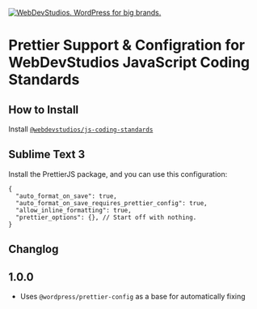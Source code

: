 <a href="https://webdevstudios.com/contact/"><img src="https://webdevstudios.com/wp-content/uploads/2018/04/wds-github-banner.png" alt="WebDevStudios. WordPress for big brands."></a>

# Prettier Support & Configration for WebDevStudios JavaScript Coding Standards

## How to Install

Install [`@webdevstudios/js-coding-standards`](https://github.com/WebDevStudios/js-coding-standards)

## Sublime Text 3

Install the PrettierJS package, and you can use this configuration:

```
{
  "auto_format_on_save": true,
  "auto_format_on_save_requires_prettier_config": true,
  "allow_inline_formatting": true,
  "prettier_options": {}, // Start off with nothing.
}
```

## Changlog

## 1.0.0

- Uses `@wordpress/prettier-config` as a base for automatically fixing
